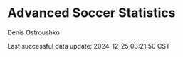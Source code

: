 # Advanced Soccer Statistics
Denis Ostroushko

<!-- gfm -->

Last successful data update: 2024-12-25 03:21:50 CST
